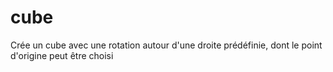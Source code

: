 # cube
Crée un cube avec une rotation autour d'une droite prédéfinie, dont le point d'origine peut être choisi
